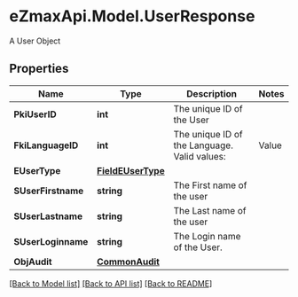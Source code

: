 # eZmaxApi.Model.UserResponse
A User Object

## Properties

Name | Type | Description | Notes
------------ | ------------- | ------------- | -------------
**PkiUserID** | **int** | The unique ID of the User | 
**FkiLanguageID** | **int** | The unique ID of the Language.  Valid values:  |Value|Description| |-|-| |1|French| |2|English| | 
**EUserType** | [**FieldEUserType**](FieldEUserType.md) |  | 
**SUserFirstname** | **string** | The First name of the user | 
**SUserLastname** | **string** | The Last name of the user | 
**SUserLoginname** | **string** | The Login name of the User. | 
**ObjAudit** | [**CommonAudit**](CommonAudit.md) |  | 

[[Back to Model list]](../README.md#documentation-for-models) [[Back to API list]](../README.md#documentation-for-api-endpoints) [[Back to README]](../README.md)

